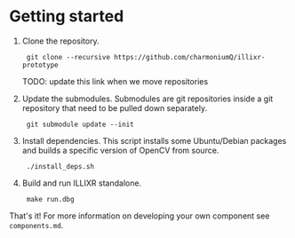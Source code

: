 # Getting started

1. Clone the repository.

        git clone --recursive https://github.com/charmoniumQ/illixr-prototype

    TODO: update this link when we move repositories

2. Update the submodules. Submodules are git repositories inside a git repository that need to be
   pulled down separately.

        git submodule update --init

3. Install dependencies. This script installs some Ubuntu/Debian packages and builds a specific
   version of OpenCV from source.

        ./install_deps.sh

4. Build and run ILLIXR standalone.

        make run.dbg

That's it! For more information on developing your own component see `components.md`.
